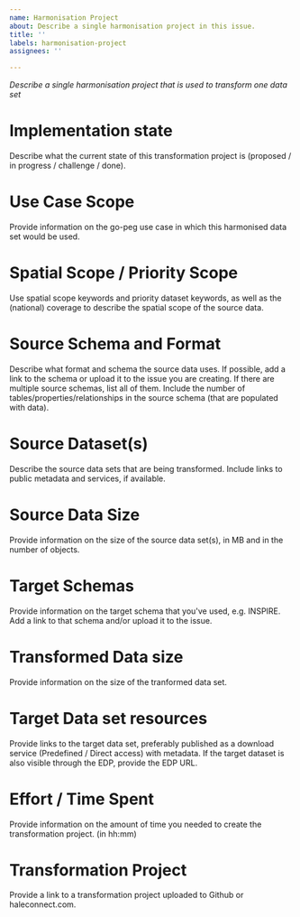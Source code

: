 ```yaml
---
name: Harmonisation Project
about: Describe a single harmonisation project in this issue.
title: ''
labels: harmonisation-project
assignees: ''

---
```


*Describe a single harmonisation project that is used to transform one data set*

# Implementation state

Describe what the current state of this transformation project is (proposed / in progress / challenge / done).

# Use Case Scope

Provide information on the go-peg use case in which this harmonised data set would be used.

# Spatial Scope / Priority Scope

Use spatial scope keywords and priority dataset keywords, as well as the (national) coverage to describe the spatial scope of the source data.

# Source Schema and Format

Describe what format and schema the source data uses. If possible, add a link to the schema or upload it to the issue you are creating. If there are multiple source schemas, list all of them. Include the number of tables/properties/relationships in the source schema (that are populated with data).

# Source Dataset(s)

Describe the source data sets that are being transformed. Include links to public metadata and services, if available.

# Source Data Size

Provide information on the size of the source data set(s), in MB and in the number of objects.

# Target Schemas

Provide information on the target schema that you've used, e.g. INSPIRE. Add a link to that schema and/or upload it to the issue.

# Transformed Data size

Provide information on the size of the tranformed data set.

# Target Data set resources

Provide links to the target data set, preferably published as a download service (Predefined / Direct access) with metadata. If the target dataset is also visible through the EDP, provide the EDP URL.

# Effort / Time Spent

Provide information on the amount of time you needed to create the transformation project. (in hh:mm)

# Transformation Project

Provide a link to a transformation project uploaded to Github or haleconnect.com.
